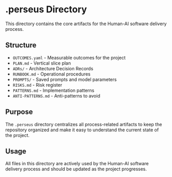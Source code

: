 # .perseus Directory

This directory contains the core artifacts for the Human-AI software delivery process.

## Structure

- `OUTCOMES.yaml` - Measurable outcomes for the project
- `PLAN.md` - Vertical slice plan
- `ADRs/` - Architecture Decision Records
- `RUNBOOK.md` - Operational procedures
- `PROMPTS/` - Saved prompts and model parameters
- `RISKS.md` - Risk register
- `PATTERNS.md` - Implementation patterns
- `ANTI-PATTERNS.md` - Anti-patterns to avoid

## Purpose

The `.perseus` directory centralizes all process-related artifacts to keep the repository organized and make it easy to understand the current state of the project.

## Usage

All files in this directory are actively used by the Human-AI software delivery process and should be updated as the project progresses.